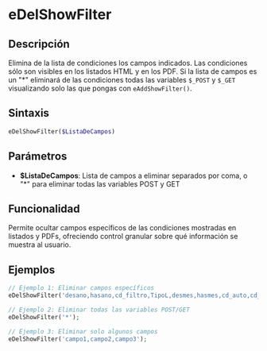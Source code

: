 # eDelShowFilter

## Descripción
Elimina de la lista de condiciones los campos indicados. Las condiciones sólo son visibles en los listados HTML y en los PDF. Si la lista de campos es un "*" eliminará de las condiciones todas las variables `$_POST` y `$_GET` visualizando solo las que pongas con `eAddShowFilter()`.

## Sintaxis
```php
eDelShowFilter($ListaDeCampos)
```

## Parámetros
- **$ListaDeCampos**: Lista de campos a eliminar separados por coma, o "*" para eliminar todas las variables POST y GET

## Funcionalidad
Permite ocultar campos específicos de las condiciones mostradas en listados y PDFs, ofreciendo control granular sobre qué información se muestra al usuario.

## Ejemplos
```php
// Ejemplo 1: Eliminar campos específicos
eDelShowFilter('desano,hasano,cd_filtro,TipoL,desmes,hasmes,cd_auto,cd_prov,cd_coma,cd_muni,cd_distri');

// Ejemplo 2: Eliminar todas las variables POST/GET
eDelShowFilter('*');

// Ejemplo 3: Eliminar solo algunos campos
eDelShowFilter('campo1,campo2,campo3');
```